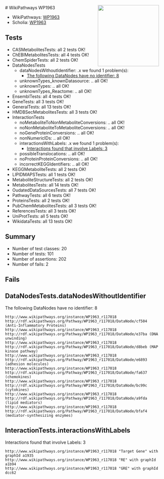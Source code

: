 <img style="float: right; width: 200px" src="https://upload.wikimedia.org/wikipedia/commons/thumb/8/83/Wplogo_with_text_500.png/640px-Wplogo_with_text_500.png" />
# WikiPathways WP1963

* WikiPathways: [WP1963](https://new.wikipathways.org/pathways/WP1963)
* Scholia: [WP1963](https://scholia.toolforge.org/wikipathways/WP1963)
## Tests
* CASMetabolitesTests: all 2 tests OK!
* ChEBIMetabolitesTests: all 4 tests OK!
* ChemSpiderTests: all 2 tests OK!
* DataNodesTests
    * dataNodesWithoutIdentifier: .x we found 1 problem(s):
        * [The following DataNodes have no identifier: 8](#d2d32fa7)
    * unknownTypes_knownDatasource: .. all OK!
    * unknownTypes: .. all OK!
    * unknownTypes_Reactome: .. all OK!
* EnsemblTests: all 4 tests OK!
* GeneTests: all 3 tests OK!
* GeneralTests: all 13 tests OK!
* HMDBSecMetabolitesTests: all 3 tests OK!
* InteractionTests
    * noMetaboliteToNonMetaboliteConversions: .. all OK!
    * noNonMetaboliteToMetaboliteConversions: .. all OK!
    * noGeneProteinConversions: .. all OK!
    * nonNumericIDs: .. all OK!
    * interactionsWithLabels: .x we found 1 problem(s):
        * [Interactions found that involve Labels: 3](#630d267a)
    * possibleTranslocations: .. all OK!
    * noProteinProteinConversions: .. all OK!
    * incorrectKEGGIdentifiers: .. all OK!
* KEGGMetaboliteTests: all 2 tests OK!
* LIPIDMAPSTests: all 1 tests OK!
* MetaboliteStructureTests: all 2 tests OK!
* MetabolitesTests: all 14 tests OK!
* OudatedDataSourcesTests: all 7 tests OK!
* PathwayTests: all 6 tests OK!
* ProteinsTests: all 2 tests OK!
* PubChemMetabolitesTests: all 3 tests OK!
* ReferencesTests: all 3 tests OK!
* UniProtTests: all 5 tests OK!
* WikidataTests: all 13 tests OK!


## Summary

* Number of test classes: 20
* Number of tests: 101
* Number of assertions: 202
* Number of fails: 2

## Fails

<a name="d2d32fa7" />

## DataNodesTests.dataNodesWithoutIdentifier

The following DataNodes have no identifier: 8
```
http://www.wikipathways.org/instance/WP1963_r117018 http://rdf.wikipathways.org/Pathway/WP1963_r117018/DataNode/cf504 (Anti-Inflammatory Proteins)
http://www.wikipathways.org/instance/WP1963_r117018 http://rdf.wikipathways.org/Pathway/WP1963_r117018/DataNode/e37ba (DNA unwinding)
http://www.wikipathways.org/instance/WP1963_r117018 http://rdf.wikipathways.org/Pathway/WP1963_r117018/DataNode/d8beb (MAP kinase pathway)
http://www.wikipathways.org/instance/WP1963_r117018 http://rdf.wikipathways.org/Pathway/WP1963_r117018/DataNode/e6893 (adhesion molecules)
http://www.wikipathways.org/instance/WP1963_r117018 http://rdf.wikipathways.org/Pathway/WP1963_r117018/DataNode/fa637 (chemokines)
http://www.wikipathways.org/instance/WP1963_r117018 http://rdf.wikipathways.org/Pathway/WP1963_r117018/DataNode/bc99c (cytokines)
http://www.wikipathways.org/instance/WP1963_r117018 http://rdf.wikipathways.org/Pathway/WP1963_r117018/DataNode/a9fda (lipid mediators)
http://www.wikipathways.org/instance/WP1963_r117018 http://rdf.wikipathways.org/Pathway/WP1963_r117018/DataNode/bfaf4 (mediator-synthesizing enzymes)
```

<a name="630d267a" />

## InteractionTests.interactionsWithLabels

Interactions found that involve Labels: 3
```
http://www.wikipathways.org/instance/WP1963_r117018 "Target Gene" with graphId a1935
http://www.wikipathways.org/instance/WP1963_r117018 "RE" with graphId a1b94
http://www.wikipathways.org/instance/WP1963_r117018 "GRE" with graphId dcc62
```

